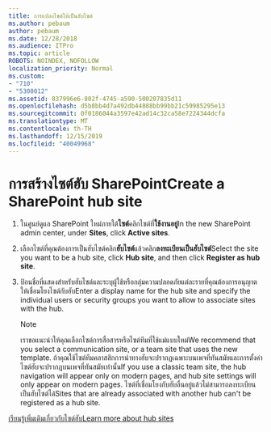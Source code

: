 ```yaml
---
title: การแปลงไซต์ให้เป็นฮับไซต์
ms.author: pebaum
author: pebaum
ms.date: 12/28/2018
ms.audience: ITPro
ms.topic: article
ROBOTS: NOINDEX, NOFOLLOW
localization_priority: Normal
ms.custom:
- "710"
- "5300012"
ms.assetid: 837996e6-802f-4745-a590-500207835d11
ms.openlocfilehash: d5b8bb4d7a492db44888bb99bb21c59985295e13
ms.sourcegitcommit: 0f0186044a3597e42ad14c32ca58e7224344dcfa
ms.translationtype: MT
ms.contentlocale: th-TH
ms.lasthandoff: 12/15/2019
ms.locfileid: "40049968"
---
```

# <a name="create-a-sharepoint-hub-site"></a><span data-ttu-id="ed782-102">การสร้างไซต์ฮับ SharePoint</span><span class="sxs-lookup"><span data-stu-id="ed782-102">Create a SharePoint hub site</span></span>

1. <span data-ttu-id="ed782-103">ในศูนย์ดูแล SharePoint ใหม่ภายใต้**ไซต์**คลิกไซต์ที่**ใช้งานอยู่**</span><span class="sxs-lookup"><span data-stu-id="ed782-103">In the new SharePoint admin center, under **Sites**, click **Active sites**.</span></span>

2. <span data-ttu-id="ed782-104">เลือกไซต์ที่คุณต้องการเป็นฮับไซต์คลิก**ฮับไซต์**แล้วคลิก**ลงทะเบียนเป็นฮับไซต์**</span><span class="sxs-lookup"><span data-stu-id="ed782-104">Select the site you want to be a hub site, click **Hub site**, and then click **Register as hub site**.</span></span>

3. <span data-ttu-id="ed782-105">ป้อนชื่อที่แสดงสำหรับฮับไซต์และระบุผู้ใช้หรือกลุ่มความปลอดภัยแต่ละรายที่คุณต้องการอนุญาตให้เชื่อมโยงไซต์กับฮับ</span><span class="sxs-lookup"><span data-stu-id="ed782-105">Enter a display name for the hub site and specify the individual users or security groups you want to allow to associate sites with the hub.</span></span>

    > [!NOTE]
    >  <span data-ttu-id="ed782-106">เราขอแนะนำให้คุณเลือกไซต์การสื่อสารหรือไซต์ทีมที่ใช้แม่แบบใหม่</span><span class="sxs-lookup"><span data-stu-id="ed782-106">We recommend that you select a communication site, or a team site that uses the new template.</span></span> <span data-ttu-id="ed782-107">ถ้าคุณใช้ไซต์ทีมคลาสสิกการนำทางฮับจะปรากฏเฉพาะบนเพจที่ทันสมัยและการตั้งค่าไซต์ฮับจะปรากฏบนเพจที่ทันสมัยเท่านั้น</span><span class="sxs-lookup"><span data-stu-id="ed782-107">If you use a classic team site, the hub navigation will appear only on modern pages, and hub site settings will only appear on modern pages.</span></span> <span data-ttu-id="ed782-108">ไซต์ที่เชื่อมโยงกับฮับอื่นอยู่แล้วไม่สามารถลงทะเบียนเป็นฮับไซต์ได้</span><span class="sxs-lookup"><span data-stu-id="ed782-108">Sites that are already associated with another hub can't be registered as a hub site.</span></span>
  
[<span data-ttu-id="ed782-109">เรียนรู้เพิ่มเติมเกี่ยวกับไซต์ฮับ</span><span class="sxs-lookup"><span data-stu-id="ed782-109">Learn more about hub sites</span></span>](https://go.microsoft.com/fwlink/?linkid=869149)
  